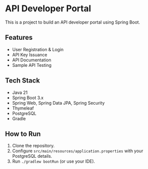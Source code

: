 # API Developer Portal

This is a project to build an API developer portal using Spring Boot.

## Features
- User Registration & Login
- API Key Issuance
- API Documentation
- Sample API Testing

## Tech Stack
- Java 21
- Spring Boot 3.x
- Spring Web, Spring Data JPA, Spring Security
- Thymeleaf
- PostgreSQL
- Gradle

## How to Run
1. Clone the repository.
2. Configure `src/main/resources/application.properties` with your PostgreSQL details.
3. Run `./gradlew bootRun` (or use your IDE).
